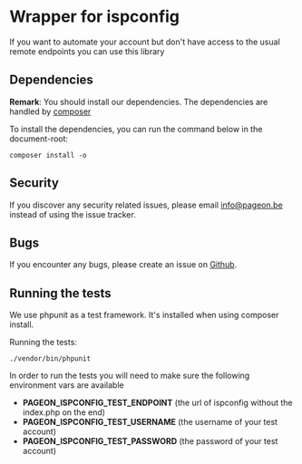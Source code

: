 # Wrapper for ispconfig

If you want to automate your account but don't have access to the usual remote endpoints you can use this library

## Dependencies

**Remark**: You should install our dependencies. The dependencies are handled by [composer](http://getcomposer.org/)

To install the dependencies, you can run the command below in the document-root:

	composer install -o

## Security

If you discover any security related issues, please email info@pageon.be instead of using the issue tracker.

## Bugs

If you encounter any bugs, please create an issue on [Github](https://github.com/pageon/ispconfig-api/issues).

## Running the tests

We use phpunit as a test framework. It's installed when using composer install.

Running the tests:

    ./vendor/bin/phpunit


In order to run the tests you will need to make sure the following environment vars are available
* **PAGEON_ISPCONFIG_TEST_ENDPOINT** (the url of ispconfig without the index.php on the end)
* **PAGEON_ISPCONFIG_TEST_USERNAME** (the username of your test account)
* **PAGEON_ISPCONFIG_TEST_PASSWORD** (the password of your test account)
